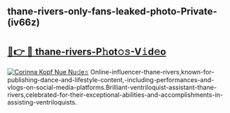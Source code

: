 ## thane-rivers-only-fans​-leaked-photo​-Private-(iv66z)


# <h2><a href="https://mediaupload.pro?title=thane-rivers&ref=git">🔗👉 🔴 thane-rivers-P𝚑ot𝚘𝚜-V𝚒d𝚎o</a></h2>

[![Corinna Kopf Nue Nu𝚍e𝚜](https://i.imgur.com/0qMVB7G.gif)](https://mediaupload.pro?title=thane-rivers&ref=git)
Online-influencer-thane-rivers,known-for-publishing-dance-and-lifestyle-content,-including-performances-and-vlogs-on-social-media-platforms.Brilliant-ventriloquist-assistant-thane-rivers,celebrated-for-their-exceptional-abilities-and-accomplishments-in-assisting-ventriloquists.  